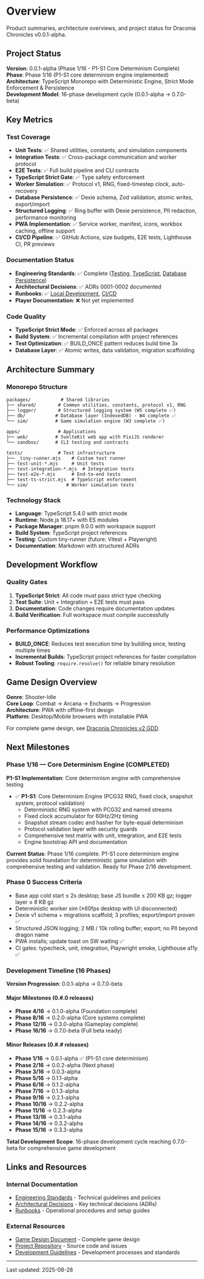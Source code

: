 <!-- markdownlint-disable -->

# Overview

Product summaries, architecture overviews, and project status for Draconia Chronicles v0.0.1-alpha.

## Project Status

**Version**: 0.0.1-alpha (Phase 1/16 - P1-S1 Core Determinism Complete)  
**Phase**: Phase 1/16 (P1-S1 core determinism engine implemented)  
**Architecture**: TypeScript Monorepo with Deterministic Engine, Strict Mode Enforcement & Persistence  
**Development Model**: 16-phase development cycle (0.0.1-alpha → 0.7.0-beta)

## Key Metrics

### Test Coverage

- **Unit Tests**: ✅ Shared utilities, constants, and simulation components
- **Integration Tests**: ✅ Cross-package communication and worker protocol
- **E2E Tests**: ✅ Full build pipeline and CLI contracts
- **TypeScript Strict Gate**: ✅ Type safety enforcement
- **Worker Simulation**: ✅ Protocol v1, RNG, fixed-timestep clock, auto-recovery
- **Database Persistence**: ✅ Dexie schema, Zod validation, atomic writes, export/import
- **Structured Logging**: ✅ Ring buffer with Dexie persistence, PII redaction, performance monitoring
- **PWA Implementation**: ✅ Service worker, manifest, icons, workbox caching, offline support
- **CI/CD Pipeline**: ✅ GitHub Actions, size budgets, E2E tests, Lighthouse CI, PR previews

### Documentation Status

- **Engineering Standards**: ✅ Complete ([Testing](/docs/engineering/testing.md), [TypeScript](/docs/engineering/typescript.md), [Database Persistence](/docs/engineering/database-persistence.md))
- **Architectural Decisions**: ✅ ADRs 0001-0002 documented
- **Runbooks**: ✅ [Local Development](/docs/runbooks/local-dev.md), [CI/CD](/docs/runbooks/ci.md)
- **Player Documentation**: ❌ Not yet implemented

### Code Quality

- **TypeScript Strict Mode**: ✅ Enforced across all packages
- **Build System**: ✅ Incremental compilation with project references
- **Test Optimization**: ✅ BUILD_ONCE pattern reduces build time 3x
- **Database Layer**: ✅ Atomic writes, data validation, migration scaffolding

## Architecture Summary

### Monorepo Structure

```
packages/           # Shared libraries
├── shared/        # Common utilities, constants, protocol v1, RNG
├── logger/        # Structured logging system (W5 complete ✅)
├── db/           # Database layer (IndexedDB) - W4 complete ✅
└── sim/          # Game simulation engine (W3 complete ✅)

apps/              # Applications
├── web/          # SvelteKit web app with PixiJS renderer
└── sandbox/      # CLI testing and contracts

tests/             # Test infrastructure
├── _tiny-runner.mjs    # Custom test runner
├── test-unit-*.mjs     # Unit tests
├── test-integration-*.mjs  # Integration tests
├── test-e2e-*.mjs      # End-to-end tests
├── test-ts-strict.mjs  # TypeScript enforcement
└── sim/              # Worker simulation tests
```

### Technology Stack

- **Language**: TypeScript 5.4.0 with strict mode
- **Runtime**: Node.js 18.17+ with ES modules
- **Package Manager**: pnpm 9.0.0 with workspace support
- **Build System**: TypeScript project references
- **Testing**: Custom tiny-runner (future: Vitest + Playwright)
- **Documentation**: Markdown with structured ADRs

## Development Workflow

### Quality Gates

1. **TypeScript Strict**: All code must pass strict type checking
2. **Test Suite**: Unit + Integration + E2E tests must pass
3. **Documentation**: Code changes require documentation updates
4. **Build Verification**: Full workspace must compile successfully

### Performance Optimizations

- **BUILD_ONCE**: Reduces test execution time by building once, testing multiple times
- **Incremental Builds**: TypeScript project references for faster compilation
- **Robust Tooling**: `require.resolve()` for reliable binary resolution

## Game Design Overview

**Genre**: Shooter-Idle  
**Core Loop**: Combat → Arcana → Enchants → Progression  
**Architecture**: PWA with offline-first design  
**Platform**: Desktop/Mobile browsers with installable PWA

For complete game design, see [Draconia Chronicles v2 GDD](/Draconia_Chronicles_v2_GDD.md).

## Next Milestones

### Phase 1/16 — Core Determinism Engine (COMPLETED)

**P1-S1 Implementation**: Core determinism engine with comprehensive testing

- ✅ **P1-S1**: Core Determinism Engine (PCG32 RNG, fixed clock, snapshot system, protocol validation)
  - Deterministic RNG system with PCG32 and named streams
  - Fixed clock accumulator for 60Hz/2Hz timing
  - Snapshot stream codec and hasher for byte-equal determinism
  - Protocol validation layer with security guards
  - Comprehensive test matrix with unit, integration, and E2E tests
  - Engine bootstrap API and documentation

**Current Status**: Phase 1/16 complete. P1-S1 core determinism engine provides solid foundation for deterministic game simulation with comprehensive testing and validation. Ready for Phase 2/16 development.

### Phase 0 Success Criteria

- Base app cold start ≤ 2s desktop; base JS bundle ≤ 200 KB gz; logger layer ≤ 8 KB gz
- Deterministic worker sim (≥60fps desktop with UI disconnected)
- Dexie v1 schema + migrations scaffold; 3 profiles; export/import proven ✅
- Structured JSON logging; 2 MB / 10k rolling buffer; export; no PII beyond dragon name
- PWA installs; update toast on SW waiting ✅
- CI gates: typecheck, unit, integration, Playwright smoke, Lighthouse a11y ✅

### Development Timeline (16 Phases)

**Version Progression**: 0.0.1-alpha → 0.7.0-beta

#### **Major Milestones (0.#.0 releases)**
- **Phase 4/16** → 0.1.0-alpha (Foundation complete)
- **Phase 8/16** → 0.2.0-alpha (Core systems complete)
- **Phase 12/16** → 0.3.0-alpha (Gameplay complete)
- **Phase 16/16** → 0.7.0-beta (Full beta ready)

#### **Minor Releases (0.#.# releases)**
- **Phase 1/16** → 0.0.1-alpha ✅ (P1-S1 core determinism)
- **Phase 2/16** → 0.0.2-alpha (Next phase)
- **Phase 3/16** → 0.0.3-alpha
- **Phase 5/16** → 0.1.1-alpha
- **Phase 6/16** → 0.1.2-alpha
- **Phase 7/16** → 0.1.3-alpha
- **Phase 9/16** → 0.2.1-alpha
- **Phase 10/16** → 0.2.2-alpha
- **Phase 11/16** → 0.2.3-alpha
- **Phase 13/16** → 0.3.1-alpha
- **Phase 14/16** → 0.3.2-alpha
- **Phase 15/16** → 0.3.3-alpha

**Total Development Scope**: 16-phase development cycle reaching 0.7.0-beta for comprehensive game development

## Links and Resources

### Internal Documentation

- [Engineering Standards](/docs/engineering/testing.md) - Technical guidelines and policies
- [Architectural Decisions](/docs/adr/0001-testing-strategy.md) - Key technical decisions (ADRs)
- [Runbooks](/docs/runbooks/local-dev.md) - Operational procedures and setup guides

### External Resources

- [Game Design Document](/Draconia_Chronicles_v2_GDD.md) - Complete game design
- [Project Repository](https://github.com/edgarsdzgz/dragonChronicles) - Source code and issues
- [Development Guidelines](/CLAUDE.md) - Development processes and standards

---

Last updated: 2025-08-28
